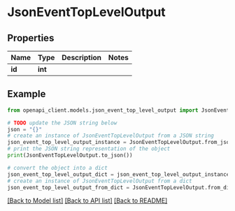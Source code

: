 # JsonEventTopLevelOutput


## Properties

Name | Type | Description | Notes
------------ | ------------- | ------------- | -------------
**id** | **int** |  | 

## Example

```python
from openapi_client.models.json_event_top_level_output import JsonEventTopLevelOutput

# TODO update the JSON string below
json = "{}"
# create an instance of JsonEventTopLevelOutput from a JSON string
json_event_top_level_output_instance = JsonEventTopLevelOutput.from_json(json)
# print the JSON string representation of the object
print(JsonEventTopLevelOutput.to_json())

# convert the object into a dict
json_event_top_level_output_dict = json_event_top_level_output_instance.to_dict()
# create an instance of JsonEventTopLevelOutput from a dict
json_event_top_level_output_from_dict = JsonEventTopLevelOutput.from_dict(json_event_top_level_output_dict)
```
[[Back to Model list]](../README.md#documentation-for-models) [[Back to API list]](../README.md#documentation-for-api-endpoints) [[Back to README]](../README.md)


